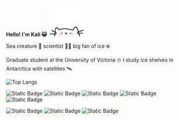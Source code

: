 **Hello! I'm Kali 😺** <img src="./gif.gif" width="20%" height="20%"/>

  Sea creature 🐉 scientist 👩‍🔬 big fan of ice ❄️

  Graduate student at the University of Victoria ☃️ I study ice shelves in Antarctica with satellites 🛰️

  ![Top Langs](https://github-readme-stats.vercel.app/api/top-langs/?username=kalimcdougall&theme=tokyonight)

![Static Badge](https://img.shields.io/badge/Python-F0F0F0?style=for-the-badge&logo=python&logoColor=ffde57)
![Static Badge](https://img.shields.io/badge/pandas-F0F0F0?style=for-the-badge&logo=pandas&logoColor=150458)
![Static Badge](https://img.shields.io/badge/geopandas-F0F0F0?style=for-the-badge&logo=geopandas&logoColor=139C5A)
![Static Badge](https://img.shields.io/badge/bash-F0F0F0?style=for-the-badge&logo=gnu%20bash&logoColor=293137)
![Static Badge](https://img.shields.io/badge/anaconda-F0F0F0?style=for-the-badge&logo=anaconda&logoColor=3BAF29)

  ![Static Badge](https://img.shields.io/badge/qgis-F0F0F0?style=for-the-badge&logo=qgis&logoColor=3BAF29)
![Static Badge](https://img.shields.io/badge/arcgis-F0F0F0?style=for-the-badge&logo=arcgis&logoColor=%232C7AC3)
![Static Badge](https://img.shields.io/badge/google%20earth%20engine-F0F0F0?style=for-the-badge&logo=google%20earth%20engine&logoColor=%234285F4)







